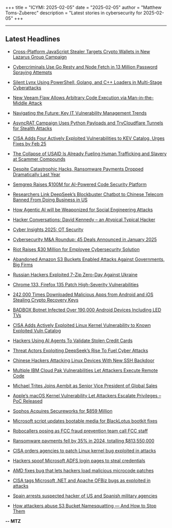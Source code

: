 +++
title = "ICYMI: 2025-02-05"
date = "2025-02-05"
author = "Matthew Toms-Zuberec"
description = "Latest stories in cybersecurity for 2025-02-05"
+++

---------------------------------------------------------------------------
## Latest Headlines
- [Cross-Platform JavaScript Stealer Targets Crypto Wallets in New Lazarus Group Campaign](https://thehackernews.com/2025/02/cross-platform-javascript-stealer.html)

- [Cybercriminals Use Go Resty and Node Fetch in 13 Million Password Spraying Attempts](https://thehackernews.com/2025/02/cybercriminals-use-axios-and-node-fetch.html)

- [Silent Lynx Using PowerShell, Golang, and C++ Loaders in Multi-Stage Cyberattacks](https://thehackernews.com/2025/02/silent-lynx-using-powershell-golang-and.html)

- [New Veeam Flaw Allows Arbitrary Code Execution via Man-in-the-Middle Attack](https://thehackernews.com/2025/02/new-veeam-flaw-allows-arbitrary-code.html)

- [Navigating the Future: Key IT Vulnerability Management Trends](https://thehackernews.com/2025/02/navigating-future-key-it-vulnerability.html)

- [AsyncRAT Campaign Uses Python Payloads and TryCloudflare Tunnels for Stealth Attacks](https://thehackernews.com/2025/02/asyncrat-campaign-uses-python-payloads.html)

- [CISA Adds Four Actively Exploited Vulnerabilities to KEV Catalog, Urges Fixes by Feb 25](https://thehackernews.com/2025/02/cisa-adds-four-actively-exploited.html)

- [The Collapse of USAID Is Already Fueling Human Trafficking and Slavery at Scammer Compounds](https://www.wired.com/story/usaid-collapse-is-helping-criminal-scammers-enslave-people/)

- [Despite Catastrophic Hacks, Ransomware Payments Dropped Dramatically Last Year](https://www.wired.com/story/2024-ransomware-payments-fall-chainalysis/)

- [Semgrep Raises $100M for AI-Powered Code Security Platform](https://www.securityweek.com/semgrep-raises-100m-for-ai-powered-code-security-platform/)

- [Researchers Link DeepSeek’s Blockbuster Chatbot to Chinese Telecom Banned From Doing Business in US](https://www.securityweek.com/researchers-link-deepseeks-blockbuster-chatbot-to-chinese-telecom-banned-from-doing-business-in-us/)

- [How Agentic AI will be Weaponized for Social Engineering Attacks](https://www.securityweek.com/how-agentic-ai-will-be-weaponized-for-social-engineering-attacks/)

- [Hacker Conversations: David Kennedy – an Atypical Typical Hacker](https://www.securityweek.com/hacker-conversations-david-kennedy-an-atypical-typical-hacker/)

- [Cyber Insights 2025: OT Security](https://www.securityweek.com/cyber-insights-2025-ot-security/)

- [Cybersecurity M&A Roundup: 45 Deals Announced in January 2025](https://www.securityweek.com/cybersecurity-ma-roundup-45-deals-announced-in-january-2025/)

- [Riot Raises $30 Million for Employee Cybersecurity Solution](https://www.securityweek.com/riot-raises-30-million-for-employee-cybersecurity-solution/)

- [Abandoned Amazon S3 Buckets Enabled Attacks Against Governments, Big Firms](https://www.securityweek.com/abandoned-amazon-s3-buckets-enabled-attacks-against-governments-big-firms/)

- [Russian Hackers Exploited 7-Zip Zero-Day Against Ukraine](https://www.securityweek.com/russian-hackers-exploited-7-zip-zero-day-against-ukraine/)

- [Chrome 133, Firefox 135 Patch High-Severity Vulnerabilities](https://www.securityweek.com/chrome-133-firefox-135-patch-high-severity-vulnerabilities/)

- [242,000 Times Downloaded Malicious Apps from Android and iOS Stealing Crypto Recovery Keys](https://cybersecuritynews.com/242000-times-downloaded-malicious-apps-from-android-and-ios/)

- [BADBOX Botnet Infected Over 190,000 Android Devices Including LED TVs](https://cybersecuritynews.com/badbox-botnet-infected-over-190000-android-devices/)

- [CISA Adds Actively Exploited Linux Kernel Vulnerability to Known Exploited Vuln Catalog](https://cybersecuritynews.com/cisa-adds-actively-exploited-linux-kernel-vulnerability/)

- [Hackers Using AI Agents To Validate Stolen Credit Cards](https://cybersecuritynews.com/hackers-using-ai-agents/)

- [Threat Actors Exploiting DeepSeek’s Rise To Fuel Cyber Attacks](https://cybersecuritynews.com/threat-actors-exploiting-deepseeks-rise/)

- [Chinese Hackers Attacking Linux Devices With New SSH Backdoor](https://cybersecuritynews.com/chinese-hackers-attacking-linux-devices/)

- [Multiple IBM Cloud Pak Vulnerabilities Let Attackers Execute Remote Code](https://cybersecuritynews.com/ibm-cloud-pak-vulnerabilities/)

- [Michael Trites Joins Aembit as Senior Vice President of Global Sales](https://cybersecuritynews.com/aembit-as-senior-vice-president-of-global-sales/)

- [Apple’s macOS Kernel Vulnerability Let Attackers Escalate Privileges – PoC Released](https://cybersecuritynews.com/apples-macos-kernel-vulnerability-let-attackers-escalate-privileges/)

- [Sophos Acquires Secureworks for $859 Million](https://cybersecuritynews.com/sophos-acquires-secureworks-2/)

- [Microsoft script updates bootable media for BlackLotus bootkit fixes](https://www.bleepingcomputer.com/news/microsoft/microsoft-script-updates-bootable-media-for-blacklotus-bootkit-fixes/)

- [Robocallers posing as FCC fraud prevention team call FCC staff](https://www.bleepingcomputer.com/news/security/robocallers-posing-as-fcc-fraud-prevention-team-call-fcc-staff/)

- [Ransomware payments fell by 35% in 2024, totalling $813,550,000](https://www.bleepingcomputer.com/news/security/ransomware-payments-fell-by-35-percent-in-2024-totalling-813-550-000/)

- [CISA orders agencies to patch Linux kernel bug exploited in attacks](https://www.bleepingcomputer.com/news/security/cisa-orders-agencies-to-patch-linux-kernel-bug-exploited-in-attacks/)

- [Hackers spoof Microsoft ADFS login pages to steal credentials](https://www.bleepingcomputer.com/news/security/hackers-spoof-microsoft-adfs-login-pages-to-steal-credentials/)

- [AMD fixes bug that lets hackers load malicious microcode patches](https://www.bleepingcomputer.com/news/security/amd-fixes-bug-that-lets-hackers-load-malicious-microcode-patches/)

- [CISA tags Microsoft .NET and Apache OFBiz bugs as exploited in attacks](https://www.bleepingcomputer.com/news/security/cisa-tags-microsoft-net-and-apache-ofbiz-bugs-as-exploited-in-attacks/)

- [Spain arrests suspected hacker of US and Spanish military agencies](https://www.bleepingcomputer.com/news/legal/spain-arrests-suspected-hacker-of-us-and-spanish-military-agencies/)

- [How attackers abuse S3 Bucket Namesquatting — And How to Stop Them](https://www.bleepingcomputer.com/news/security/how-attackers-abuse-s3-bucket-namesquatting-and-how-to-stop-them/)

**-- MTZ**